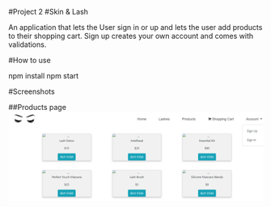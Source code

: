 #Project 2
#Skin & Lash

An application that lets the User sign in or up and lets the user add products to their shopping cart. Sign up creates your own account and comes with validations.

#How to use

npm install
npm start

#Screenshots

##Products page
![Image description](public\img\products.png)
